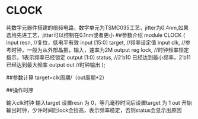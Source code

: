 # CLOCK
纯数字元器件搭建的倍频电路，数字单元为TSMC035工艺，jitter为0.4nm,如果选用先进工艺，jitter可以控制在0.1nm或者更小
##参数介绍
module CLOCK
(
    input         resn,      //复位，低电平有效
    input [15:0]  target,    //频率设定值
    input         clk,       //参考时钟，一般为从外部晶振，输入，速率为2M
    output reg    lock,      //时钟频率锁定指示，1表示频率已经锁定
    output [1:0]  status,    //2‘b10 已经达到最小频率，2’b11 已经达到最大频率
    output        out        //时钟输出
);

##参数计算
target=clk周期/（out周期*2）

##操作时序

输入clk时钟
输入target
设置resn 为 0，等几毫秒时间后设置target 为 1
out 开始输出时钟，少许时间后lock会拉高，表示频率稳定，否则status会显示出原因
